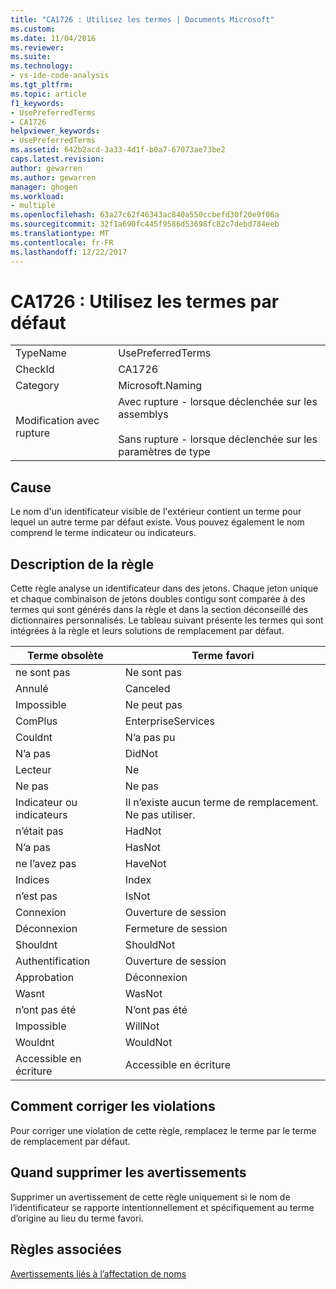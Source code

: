 ```yaml
---
title: "CA1726 : Utilisez les termes | Documents Microsoft"
ms.custom: 
ms.date: 11/04/2016
ms.reviewer: 
ms.suite: 
ms.technology:
- vs-ide-code-analysis
ms.tgt_pltfrm: 
ms.topic: article
f1_keywords:
- UsePreferredTerms
- CA1726
helpviewer_keywords:
- UsePreferredTerms
ms.assetid: 642b2acd-3a33-4d1f-b0a7-67073ae73be2
caps.latest.revision: 
author: gewarren
ms.author: gewarren
manager: ghogen
ms.workload:
- multiple
ms.openlocfilehash: 63a27c62f46343ac840a550ccbefd30f20e9f06a
ms.sourcegitcommit: 32f1a690fc445f9586d53698fc82c7debd784eeb
ms.translationtype: MT
ms.contentlocale: fr-FR
ms.lasthandoff: 12/22/2017
---
```

# <a name="ca1726-use-preferred-terms"></a>CA1726 : Utilisez les termes par défaut
|||  
|-|-|  
|TypeName|UsePreferredTerms|  
|CheckId|CA1726|  
|Category|Microsoft.Naming|  
|Modification avec rupture|Avec rupture - lorsque déclenchée sur les assemblys<br /><br /> Sans rupture - lorsque déclenchée sur les paramètres de type|  
  
## <a name="cause"></a>Cause  
 Le nom d'un identificateur visible de l'extérieur contient un terme pour lequel un autre terme par défaut existe. Vous pouvez également le nom comprend le terme indicateur ou indicateurs.  
  
## <a name="rule-description"></a>Description de la règle  
 Cette règle analyse un identificateur dans des jetons. Chaque jeton unique et chaque combinaison de jetons doubles contigu sont comparée à des termes qui sont générés dans la règle et dans la section déconseillé des dictionnaires personnalisés. Le tableau suivant présente les termes qui sont intégrées à la règle et leurs solutions de remplacement par défaut.  
  
|Terme obsolète|Terme favori|  
|-------------------|--------------------|  
|ne sont pas|Ne sont pas|  
|Annulé|Canceled|  
|Impossible|Ne peut pas|  
|ComPlus|EnterpriseServices|  
|Couldnt|N’a pas pu|  
|N’a pas|DidNot|  
|Lecteur|Ne|  
|Ne pas|Ne pas|  
|Indicateur ou indicateurs|Il n’existe aucun terme de remplacement. Ne pas utiliser.|  
|n’était pas|HadNot|  
|N’a pas|HasNot|  
|ne l’avez pas|HaveNot|  
|Indices|Index|  
|n’est pas|IsNot|  
|Connexion|Ouverture de session|  
|Déconnexion|Fermeture de session|  
|Shouldnt|ShouldNot|  
|Authentification|Ouverture de session|  
|Approbation|Déconnexion|  
|Wasnt|WasNot|  
|n’ont pas été|N’ont pas été|  
|Impossible|WillNot|  
|Wouldnt|WouldNot|  
|Accessible en écriture|Accessible en écriture|  
  
## <a name="how-to-fix-violations"></a>Comment corriger les violations  
 Pour corriger une violation de cette règle, remplacez le terme par le terme de remplacement par défaut.  
  
## <a name="when-to-suppress-warnings"></a>Quand supprimer les avertissements  
 Supprimer un avertissement de cette règle uniquement si le nom de l’identificateur se rapporte intentionnellement et spécifiquement au terme d’origine au lieu du terme favori.  
  
## <a name="related-rules"></a>Règles associées  
 [Avertissements liés à l’affectation de noms](../code-quality/naming-warnings.md)